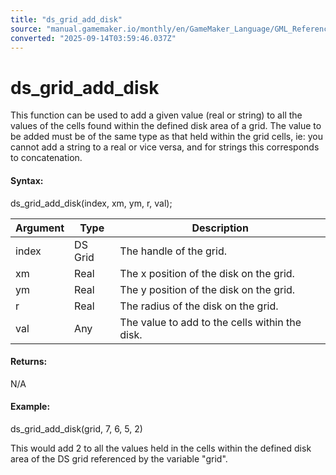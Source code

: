```yaml
---
title: "ds_grid_add_disk"
source: "manual.gamemaker.io/monthly/en/GameMaker_Language/GML_Reference/Data_Structures/DS_Grids/ds_grid_add_disk.htm"
converted: "2025-09-14T03:59:46.037Z"
---
```


# ds\_grid\_add\_disk

This function can be used to add a given value (real or string) to all the values of the cells found within the defined disk area of a grid. The value to be added must be of the same type as that held within the grid cells, ie: you cannot add a string to a real or vice versa, and for strings this corresponds to concatenation.

#### Syntax:

ds\_grid\_add\_disk(index, xm, ym, r, val);

| Argument | Type | Description |
| --- | --- | --- |
| index | DS Grid | The handle of the grid. |
| xm | Real | The x position of the disk on the grid. |
| ym | Real | The y position of the disk on the grid. |
| r | Real | The radius of the disk on the grid. |
| val | Any | The value to add to the cells within the disk. |

#### Returns:

N/A

#### Example:

ds\_grid\_add\_disk(grid, 7, 6, 5, 2)

This would add 2 to all the values held in the cells within the defined disk area of the DS grid referenced by the variable "grid".